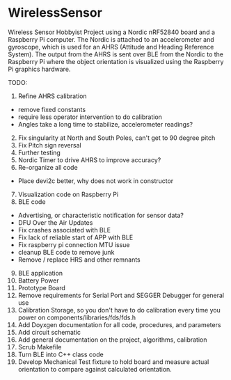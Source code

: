 # WirelessSensor
Wireless Sensor Hobbyist Project using a Nordic nRF52840 board
and a Raspberry Pi computer.  The Nordic is attached to an
accelerometer and gyroscope, which is used for an AHRS (Attitude
and Heading Reference System).  The output from the AHRS is sent
over BLE from the Nordic to the Raspberry Pi where the object 
orientation is visualized using the Raspberry Pi graphics hardware.

TODO:
1) Refine AHRS calibration
- remove fixed constants
- require less operator intervention to do calibration
- Angles take a long time to stabilize, accelerometer readings?
2) Fix singularity at North and South Poles, can't get to 90 degree pitch
3) Fix Pitch sign reversal
4) Further testing
5) Nordic Timer to drive AHRS to improve accuracy?
6) Re-organize all code
- Place devi2c better, why does not work in constructor
7) Visualization code on Raspberry Pi
8) BLE code
- Advertising, or characteristic notification for sensor data?
- DFU Over the Air Updates
- Fix crashes associated with BLE 
- Fix lack of reliable start of APP with BLE
- Fix raspberry pi connection MTU issue
- cleanup BLE code to remove junk
- Remove / replace HRS and other remnants
9) BLE application
10) Battery Power
11) Prototype Board 
12) Remove requirements for Serial Port and SEGGER Debugger for general use
13) Calibration Storage, so you don't have to do calibration every time you power on
components/libraries/fds/fds.h
14) Add Doyxgen documentation for all code, procedures, and parameters
15) Add circuit schematic 
15) Add general documentation on the project, algorithms, calibration
16) Scrub Makefile
17) Turn BLE into C++ class code
18) Develop Mechanical Test fixture to hold board and measure actual orientation
to compare against calculated orientation.

